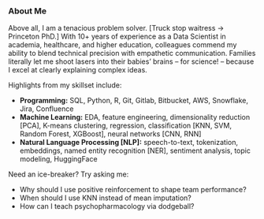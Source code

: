 ### About Me

Above all, I am a tenacious problem solver. [Truck stop waitress -> Princeton PhD.] With 10+ years of experience as a Data Scientist in academia, healthcare, and higher education, colleagues commend my ability to blend technical precision with empathetic communication. Families literally let me shoot lasers into their babies’ brains – for science! – because I excel at clearly explaining complex ideas.

Highlights from my skillset include:
- **Programming:** SQL, Python, R, Git, Gitlab, Bitbucket, AWS, Snowflake, Jira, Confluence
- **Machine Learning:** EDA, feature engineering, dimensionality reduction [PCA], K-means clustering, regression, classification [KNN, SVM, Random Forest, XGBoost], neural networks [CNN, RNN]
- **Natural Language Processing [NLP]:** speech-to-text, tokenization, embeddings, named entity recognition [NER], sentiment analysis, topic modeling, HuggingFace

Need an ice-breaker? Try asking me:
- Why should I use positive reinforcement to shape team performance?
- When should I use KNN instead of mean imputation?
- How can I teach psychopharmacology via dodgeball?
